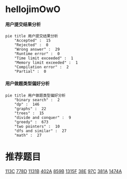 # hellojimOwO

<!-- tabs:start -->



#### **用户提交结果分析**

```mermaid
pie title 用户提交结果分析
    "Accepted" :  15
    "Rejected" :  0
    "Wrong answer" :  29
    "Runtime error" :  0
    "Time limit exceeded" :  1
    "Memory limit exceeded" :  1
    "Compilation error" :  2
    "Partial" :  0
```

#### **用户做题类型偏好分析**

```mermaid
pie title 用户做题类型偏好分析
    "binary search" :  2
    "dp" :  146
    "graphs" :  22
    "trees" :  15
    "divide and conquer" :  9
    "greedy" :  673
    "two pointers" :  10
    "dfs and similar" :  27
    "math" :  27
```



<!-- tabs:end -->
# 推荐题目
[113C](https://codeforces.com/contest/113/problem/C)
[778D](https://codeforces.com/contest/778/problem/D)
[1131B](https://codeforces.com/contest/1131/problem/B)
[402A](https://codeforces.com/contest/402/problem/A)
[859B](https://codeforces.com/contest/859/problem/B)
[1315F](https://codeforces.com/contest/1315/problem/F)
[38E](https://codeforces.com/contest/38/problem/E)
[97C](https://codeforces.com/contest/97/problem/C)
[381A](https://codeforces.com/contest/381/problem/A)
[1474A](https://codeforces.com/contest/1474/problem/A)

